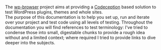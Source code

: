 The [wp-browser](https://github.com/lucatume/wp-browser "lucatume/wp-browser · GitHub") project aims at providing a [Codeception](http://codeception.com/ "Codeception - BDD-style PHP testing.") based solution to test WordPress plugins, themes and whole sites.  
The purpose of this documentation is to help you set up, run and iterate over your project and test code using all levels of testing.
Throughout the documentation you will find references to test terminology: I've tried to condense those into small, digestable chunks to provide a rough idea without and a limited context; where required I tried to provide links to dive deeper into the subjects.
